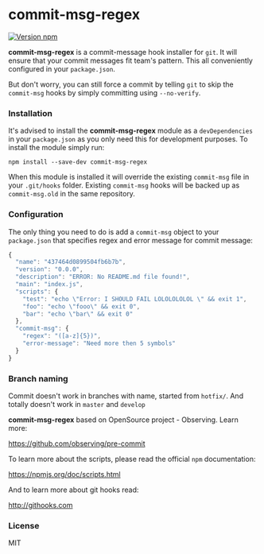 # commit-msg-regex

[![Version npm][version]](https://www.npmjs.com/package/commit-msg-regex)

[version]: http://img.shields.io/npm/v/commit-msg-regex.svg?style=flat-square

**commit-msg-regex** is a commit-message hook installer for `git`. It will ensure that
your commit messages fit team's pattern. This all conveniently configured in your `package.json`.

But don't worry, you can still force a commit by telling `git` to skip the
`commit-msg` hooks by simply committing using `--no-verify`.

### Installation

It's advised to install the **commit-msg-regex** module as a `devDependencies` in your
`package.json` as you only need this for development purposes. To install the
module simply run:

```
npm install --save-dev commit-msg-regex
```

When this module is installed it will override
the existing `commit-msg` file in your `.git/hooks` folder. Existing
`commit-msg` hooks will be backed up as `commit-msg.old` in the same repository.

### Configuration

The only thing you need to do is add a `commit-msg` object to your `package.json`
that specifies regex and error message for commit message:

```js
{
  "name": "437464d0899504fb6b7b",
  "version": "0.0.0",
  "description": "ERROR: No README.md file found!",
  "main": "index.js",
  "scripts": {
    "test": "echo \"Error: I SHOULD FAIL LOLOLOLOLOL \" && exit 1",
    "foo": "echo \"fooo\" && exit 0",
    "bar": "echo \"bar\" && exit 0"
  },
  "commit-msg": {
    "regex": "([a-z]{5})",
    "error-message": "Need more then 5 symbols"
  }
}
```

### Branch naming
Commit doesn't work in branches with name, started from `hotfix/`. And totally doesn't work in `master` and `develop`

**commit-msg-regex** based on OpenSource project - Observing. Learn more:

https://github.com/observing/pre-commit

To learn more about the scripts, please read the official `npm` documentation:

https://npmjs.org/doc/scripts.html

And to learn more about git hooks read:

http://githooks.com

### License

MIT

